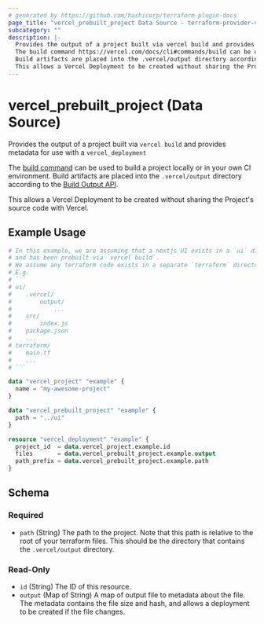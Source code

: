 ```yaml
---
# generated by https://github.com/hashicorp/terraform-plugin-docs
page_title: "vercel_prebuilt_project Data Source - terraform-provider-vercel"
subcategory: ""
description: |-
  Provides the output of a project built via vercel build and provides metadata for use with a vercel_deployment
  The build command https://vercel.com/docs/cli#commands/build can be used to build a project locally or in your own CI environment.
  Build artifacts are placed into the .vercel/output directory according to the Build Output API https://vercel.com/docs/build-output-api/v3.
  This allows a Vercel Deployment to be created without sharing the Project's source code with Vercel.
---
```


# vercel_prebuilt_project (Data Source)

Provides the output of a project built via `vercel build` and provides metadata for use with a `vercel_deployment`

The [build command](https://vercel.com/docs/cli#commands/build) can be used to build a project locally or in your own CI environment.
Build artifacts are placed into the `.vercel/output` directory according to the [Build Output API](https://vercel.com/docs/build-output-api/v3).

This allows a Vercel Deployment to be created without sharing the Project's source code with Vercel.

## Example Usage

```terraform
# In this example, we are assuming that a nextjs UI exists in a `ui` directory 
# and has been prebuilt via `vercel build`. 
# We assume any terraform code exists in a separate `terraform` directory.
# E.g.
# ```
# ui/
#    .vercel/
#        output/ 
#            ...
#    src/
#        index.js
#    package.json
#    ...
# terraform/
#    main.tf
#    ...
# ```

data "vercel_project" "example" {
  name = "my-awesome-project"
}

data "vercel_prebuilt_project" "example" {
  path = "../ui"
}

resource "vercel_deployment" "example" {
  project_id  = data.vercel_project.example.id
  files       = data.vercel_prebuilt_project.example.output
  path_prefix = data.vercel_prebuilt_project.example.path
}
```

<!-- schema generated by tfplugindocs -->
## Schema

### Required

- `path` (String) The path to the project. Note that this path is relative to the root of your terraform files. This should be the directory that contains the `.vercel/output` directory.

### Read-Only

- `id` (String) The ID of this resource.
- `output` (Map of String) A map of output file to metadata about the file. The metadata contains the file size and hash, and allows a deployment to be created if the file changes.
